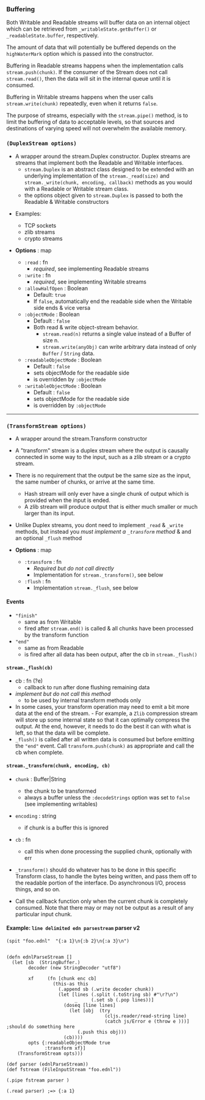 ### Buffering

  Both Writable and Readable streams will buffer data on an internal
  object which can be retrieved from `_writableState.getBuffer()` or
  `_readableState.buffer`, respectively.

  The amount of data that will potentially be buffered depends on the
  `highWaterMark` option which is passed into the constructor.

  Buffering in Readable streams happens when the implementation calls
  `stream.push(chunk)`. If the consumer of the Stream does not
  call `stream.read()`, then the data will sit in the internal
  queue until it is consumed.

  Buffering in Writable streams happens when the user calls
  `stream.write(chunk)` repeatedly, even when it returns `false`.

  The purpose of streams, especially with the `stream.pipe()` method, is to
  limit the buffering of data to acceptable levels, so that sources and
  destinations of varying speed will not overwhelm the available memory.


### `(DuplexStream options)`
  - A wrapper around the stream.Duplex constructor. Duplex streams are streams that implement both the Readable and Writable interfaces.
    - `stream.Duplex` is an abstract class designed to be extended with an underlying implementation of the `stream._read(size)` and `stream._write(chunk, encoding, callback)` methods as you would with a Readable or Writable stream class.
    - the options object  given to `stream.Duplex` is passed to both the Readable & Writable constructors
  + Examples:
    - TCP sockets
    - zlib streams
    - crypto streams


  + __Options__ : map
    - `:read` : fn
      - *required*, see implementing Readable streams
    - `:write` : fn
      - *required*, see implementing Writable streams
    - `:allowHalfOpen` : Boolean
      - Default: `true`    
      - If `false`, automatically end the readable side when the Writable side ends & vice versa
    * `:objectMode` : Boolean
      - Default : `false`
      - Both read & write object-stream behavior.
        - `stream.read(n)` returns a single value instead of a Buffer of size n.
        - `stream.write(anyObj)` can write arbitrary data instead of only `Buffer` / `String` data.            
    - `:readableObjectMode` : Boolean
      - Default : `false`    
      - sets objectMode for the readable side
      - is overridden by `:objectMode`
    - `:writableObjectMode` : Boolean
      - Default : `false`    
      - sets objectMode for the readable side
      - is overridden by `:objectMode`
<hr>

### `(TransformStream options)`
  + A wrapper around the stream.Transform constructor
  + A "transform" stream is a duplex stream where the output is causally connected in some way to the input, such as a zlib stream or a crypto stream.
  + There is no requirement that the output be the same size as the input, the same number of chunks, or arrive at the same time.
    - Hash stream will only ever have a single chunk of output which is provided when the input is ended.
    - A zlib stream will produce output that is either much smaller or much larger than its input.
  + Unlike Duplex streams, you dont need to implement `_read` & `_write` methods, but instead you *must implement a `_transform` method* & and an optional `_flush` method


  + __Options__ : map
    - `:transform` : fn
      - *Required but do not call directly*
      - Implementation for `stream._transform()`, see below
    - `:flush` : fn
      - Implementation `stream._flush`, see below


#### Events
  + `"finish"`
    - same as from Writable
    - fired after `stream.end()` is called & all chunks have been processed by the transform function
  + `"end"`
    - same as from Readable
    - is fired after all data has been output, after the cb in `stream._flush()`


#### `stream._flush(cb)`
  + cb : fn (?e)
    - callback to run after done flushing remaining data
  + *implement but do not call this method*
    - to be used by internal transform methods only
  +   In some cases, your transform operation may need to emit a bit more data at the end of the stream.
    - For example, a `Zlib` compression stream will store up some internal state so that it can optimally compress the output. At the end, however, it needs to do the best it can with what is left, so that the data will be complete.
  + `_flush()` is called after all written data is consumed but before emitting the `"end"` event. Call `transform.push(chunk)`  as appropriate and call the cb when complete.


#### `stream._transform(chunk, encoding, cb)`
  + `chunk` : Buffer|String
    - the chunk to be transformed
    - always a buffer unless the `:decodeStrings` option was set to `false` (see implementing writables)
  + `encoding` : string
    - if chunk is a buffer this is ignored
  + `cb` : fn
    - call this when done processing the supplied chunk, optionally with err


  +  `_transform()` should do whatever has to be done in this specific Transform class, to handle the bytes being written, and pass them off to the readable portion of the interface. Do asynchronous I/O, process things, and so on.

  + Call the callback function only when the current chunk is completely consumed. Note that there may or may not be output as a result of any particular input chunk.


  #### Example: `line delimited edn parsestream` parser v2

```
(spit "foo.ednl"  "{:a 1}\n{:b 2}\n{:a 3}\n")


(defn ednlParseStream []
  (let [sb  (StringBuffer.)
        decoder (new StringDecoder "utf8")

        xf     (fn [chunk enc cb]
                 (this-as this
                   (.append sb (.write decoder chunk))
                   (let [lines (.split (.toString sb) #"\r?\n")
                         _     (.set sb (.pop lines))]
                     (doseq [line lines]
                       (let [obj  (try
                                    (cljs.reader/read-string line)
                                    (catch js/Error e (throw e )))] ;should do something here
                          (.push this obj)))
                     (cb))))
        opts {:readableObjectMode true
              :transform xf}]
    (TransformStream opts)))

(def parser (ednlParseStream))
(def fstream (FileInputStream "foo.ednl"))

(.pipe fstream parser )

(.read parser) ;=> {:a 1}
```
